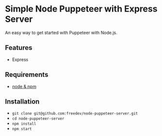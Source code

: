 # Simple Node Puppeteer with Express Server

An easy way to get started with Puppeteer with Node.js.

## Features

* Express

## Requirements

* [node & npm](https://nodejs.org/en/)

## Installation

* `git clone git@github.com:freedev/node-puppeteer-server.git`
* `cd node-puppeteer-server`
* `npm install`
* `npm start`
